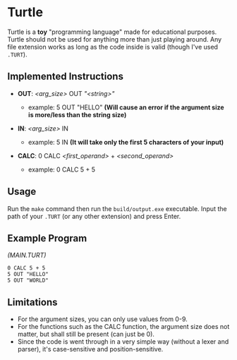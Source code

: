 # Turtle

Turtle is a **toy** "programming language" made for educational purposes. Turtle should not be used for anything more than just playing around. Any file extension works as long as the code inside is valid (though I've used `.TURT`).

## Implemented Instructions

* **OUT**: _<arg_size>_ OUT _"\<string>"_
	* example: 5 OUT "HELLO" **(Will cause an error if the argument size is more/less than the string size)**

* **IN**: _<arg_size>_ IN
	* example: 5 IN **(It will take only the first 5 characters of your input)**

* **CALC**: 0 CALC _<first_operand>_ + _<second_operand>_
	* example: 0 CALC 5 + 5

## Usage
Run the `make` command then run the `build/output.exe` executable. Input the path of your `.TURT` (or any other extension) and press Enter. 

## Example Program
*(MAIN.TURT)*
```
0 CALC 5 + 5
5 OUT "HELLO"
5 OUT "WORLD"
```

## Limitations

* For the argument sizes, you can only use values from 0-9.
* For the functions such as the CALC function, the argument size does not matter, but shall still be present (can just be 0).
* Since the code is went through in a very simple way (without a lexer and parser), it's case-sensitive and position-sensitive.
